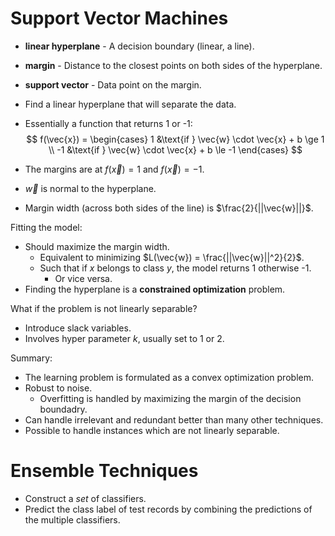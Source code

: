 # Support Vector Machines

+ **linear hyperplane** - A decision boundary (linear, a line).
+ **margin** - Distance to the closest points on both sides of the hyperplane.
+ **support vector** - Data point on the margin.

+ Find a linear hyperplane that will separate the data.
+ Essentially a function that returns 1 or -1:
$$
f(\vec{x}) =
\begin{cases}
1 &\text{if } \vec{w} \cdot \vec{x} + b \ge 1 \\
-1 &\text{if } \vec{w} \cdot \vec{x} + b \le -1
\end{cases}
$$
+ The margins are at $f(\vec{x}) = 1$ and $f(\vec{x}) = -1$.
+ $\vec{w}$ is normal to the hyperplane.
+ Margin width (across both sides of the line) is $\frac{2}{||\vec{w}||}$.

Fitting the model:
+ Should maximize the margin width.
  - Equivalent to minimizing $L(\vec{w}) = \frac{||\vec{w}||^2}{2}$.
  - Such that if $x$ belongs to class $y$, the model returns 1 otherwise -1.
    * Or vice versa.
+ Finding the hyperplane is a **constrained optimization** problem.

What if the problem is not linearly separable?
+ Introduce slack variables.
+ Involves hyper parameter $k$, usually set to 1 or 2.

Summary:
+ The learning problem is formulated as a convex optimization problem.
+ Robust to noise.
  - Overfitting is handled by maximizing the margin of the decision boundadry.
+ Can handle irrelevant and redundant better than many other techniques.
+ Possible to handle instances which are not linearly separable.

# Ensemble Techniques

+ Construct a _set_ of classifiers.
+ Predict the class label of test records by combining the predictions of the
  multiple classifiers.
